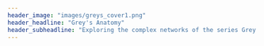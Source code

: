 ```yaml
---
header_image: "images/greys_cover1.png"
header_headline: "Grey's Anatomy"
header_subheadline: "Exploring the complex networks of the series Grey's Anatomy"
---
```

